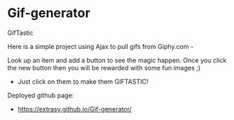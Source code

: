 # Gif-generator
GifTastic

Here is a simple project using Ajax to pull gifs from Giphy.com - 

Look up an item and add a button to see the magic happen.
Once you click the new button then you will be rewarded with some fun images ;)
 - Just click on them to make them GIFTASTIC!

Deployed github page:
- https://extrasy.github.io/Gif-generator/

